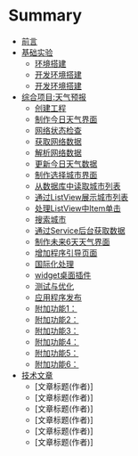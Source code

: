 # Summary

* [前言](index.md)
* [基础实验](lab/index.md)
   * [环境搭建](lab/lab01/index.md)
   * [开发环境搭建](lab/lab02/index.md)
   * [开发环境搭建](lab/lab03/index.md)
* [综合项目:天气预报](mWeather/index.md)
   * [创建工程](mWeather/doc/mWeather_01.md)
   * [制作今日天气界面](mWeather/doc/mWeather_02.md)
   * [网络状态检查](mWeather/doc/mWeather_03.md)
   * [获取网络数据](mWeather/doc/mweather_04.md)
   * [解析网络数据](mWeather/doc/mweather_05.md)
   * [更新今日天气数据](mWeather/doc/mweather_06.md)
   * [制作选择城市界面](mWeather/doc/mweather_07.md)
   * [从数据库中读取城市列表](mWeather/doc/mweather_08.md)
   * [通过ListView展示城市列表](mWeather/doc/mweather_09.md)
   * [处理ListView中Item单击](mWeather/doc/mweather_10.md)
   * [搜索城市](mWeather/doc/mweather_11.md)
   * [通过Service后台获取数据](mWeather/doc/mweather_12.md)
   * [制作未来6天天气界面](mWeather/doc/mweather_13.md)
   * [增加程序引导页面](mWeather/doc/mweather_14.md)
   * [国际化处理](mWeather/doc/mweather_15.md)
   * [widget桌面插件](mWeather/doc/mweather_16.md)
   * [测试与优化](mWeather/doc/mweather_17.md)
   * [应用程序发布](mWeather/doc/mweather_18.md)
   * [附加功能1：](mWeather/doc/mweather_19.md)
   * [附加功能2：](mWeather/doc/mweather_20.md)
   * [附加功能3：](mWeather/doc/mweather_21.md)
   * [附加功能4：](mWeather/doc/mweather_22.md)
   * [附加功能5：](mWeather/doc/mweather_23.md)
   * [附加功能6：](mWeather/doc/mweather_24.md)
* [技术文章](paper/index.md)
   * [文章标题(作者)]
   * [文章标题(作者)]
   * [文章标题(作者)]
   * [文章标题(作者)]
   * [文章标题(作者)]
   * [文章标题(作者)]

